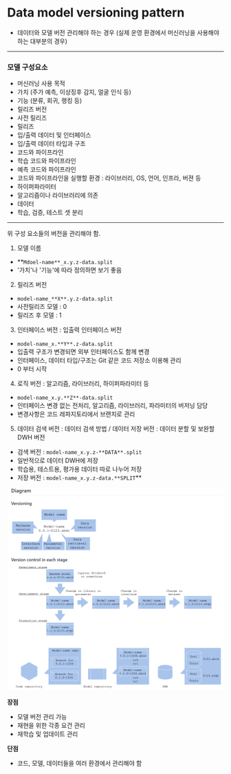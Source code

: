# Data model versioning pattern

- 데이터와 모델 버전 관리해야 하는 경우
(실제 운영 환경에서 머신러닝을 사용해야 하는 대부분의 경우)

---

### 모델 **구성요소**

- 머신러닝 사용 목적
- 가치 (주가 예측, 이상징후 감지, 얼굴 인식 등)
- 기능 (분류, 회귀, 랭킹 등)
- 릴리즈  버전
- 사전 릴리즈
- 릴리즈
- 입/출력 데이터 및 인터페이스
- 입/출력 데이터 타입과 구조
- 코드와 파이프라인
- 학습 코드와 파이프라인
- 예측 코드와 파이프라인
- 코드와 파이프라인을 실행할 환경 : 라이브러리, OS, 언어, 인프라, 버젼 등
- 하이퍼파라미터
- 알고리즘이나 라이브러리에 의존
- 데이터
- 학습, 검증, 테스트 셋 분리

---

위 구성 요소들의 버전을 관리해야 함.

1. 모델 이름
- **`Mdoel-name**_x.y.z-data.split` 
- '가치'나 '기능'에 따라 정의하면 보기 좋음

2. 릴리즈 버전 
- `model-name_**X**.y.z-data.split` 
- 사전릴리즈 모델 : 0
- 릴리즈 후 모델 : 1

3. 인터페이스 버전 : 입출력 인터페이스 버전
- `model-name_x.**Y**.z-data.split`
- 입출력 구조가 변경되면 외부 인터페이스도 함께 변경
- 인터페이스, 데이터 타입/구조는 Git 같은 코드 저장소 이용해 관리
- 0 부터 시작

4. 로직 버전 : 알고리즘, 라이브러리, 하이퍼파라미터 등
- `model-name_x.y.**Z**-data.split`
- 인터페이스 변경 없는 전처리, 알고리즘, 라이브러리, 파라미터의 버저닝 담당
- 변경사항은 코드 레파지토리에서 브랜치로 관리

5. 데이터 검색 버전 : 데이터 검색 방법 / 데이터 저장 버전 : 데이터 분할 및 보완할 DWH 버전
- 검색 버전 : `model-name_x.y.z-**DATA**.split` 
- 일반적으로 데이터 DWH에 저장
- 학습용, 테스트용, 평가용 데이터 따로 나누어 저장
- 저장 버전 : `model-name_x.y.z-data.**SPLIT`** 

![Data%20model%2047894/Untitled.png](Data%20model%2047894/Untitled.png)

**장점**

- 모델 버전 관리 가능
- 재현을 위한 각종 요건 관리
- 재학습 및 업데이트 관리

**단점**

- 코드, 모델, 데이터들을 여러 환경에서 관리해야 함